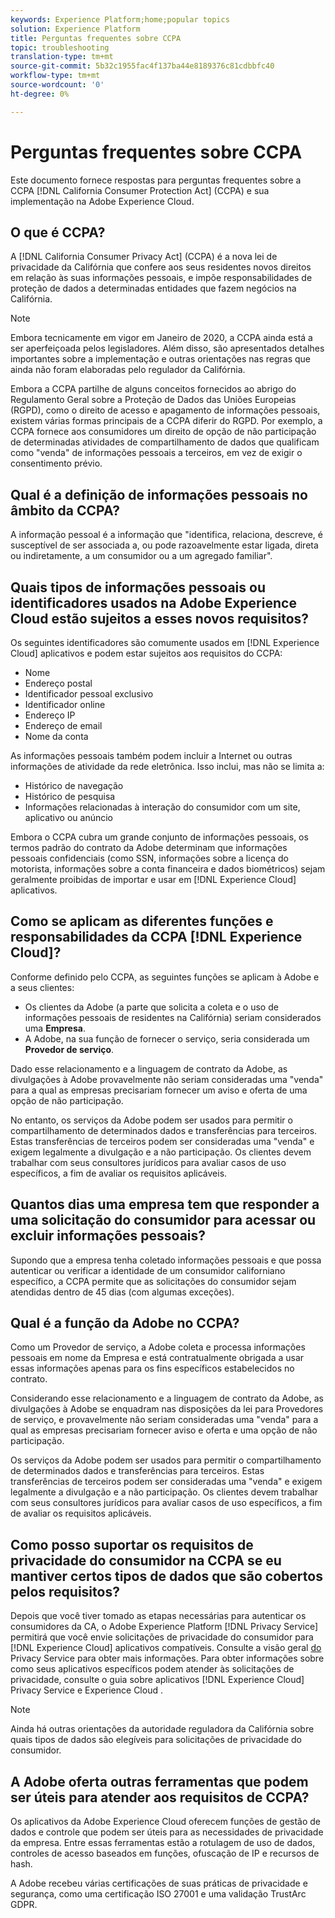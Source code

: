```yaml
---
keywords: Experience Platform;home;popular topics
solution: Experience Platform
title: Perguntas frequentes sobre CCPA
topic: troubleshooting
translation-type: tm+mt
source-git-commit: 5b32c1955fac4f137ba44e8189376c81cdbbfc40
workflow-type: tm+mt
source-wordcount: '0'
ht-degree: 0%

---
```



# Perguntas frequentes sobre CCPA

Este documento fornece respostas para perguntas frequentes sobre a CCPA [!DNL California Consumer Protection Act] (CCPA) e sua implementação na Adobe Experience Cloud.

## O que é CCPA?

A [!DNL California Consumer Privacy Act] (CCPA) é a nova lei de privacidade da Califórnia que confere aos seus residentes novos direitos em relação às suas informações pessoais, e impõe responsabilidades de proteção de dados a determinadas entidades que fazem negócios na Califórnia.

>[!NOTE]
>
>Embora tecnicamente em vigor em Janeiro de 2020, a CCPA ainda está a ser aperfeiçoada pelos legisladores. Além disso, são apresentados detalhes importantes sobre a implementação e outras orientações nas regras que ainda não foram elaboradas pelo regulador da Califórnia.

Embora a CCPA partilhe de alguns conceitos fornecidos ao abrigo do Regulamento Geral sobre a Proteção de Dados das Uniões Europeias (RGPD), como o direito de acesso e apagamento de informações pessoais, existem várias formas principais de a CCPA diferir do RGPD. Por exemplo, a CCPA fornece aos consumidores um direito de opção de não participação de determinadas atividades de compartilhamento de dados que qualificam como &quot;venda&quot; de informações pessoais a terceiros, em vez de exigir o consentimento prévio.

## Qual é a definição de informações pessoais no âmbito da CCPA?

A informação pessoal é a informação que &quot;identifica, relaciona, descreve, é susceptível de ser associada a, ou pode razoavelmente estar ligada, direta ou indiretamente, a um consumidor ou a um agregado familiar&quot;.

## Quais tipos de informações pessoais ou identificadores usados na Adobe Experience Cloud estão sujeitos a esses novos requisitos?

Os seguintes identificadores são comumente usados em [!DNL Experience Cloud] aplicativos e podem estar sujeitos aos requisitos do CCPA:

- Nome
- Endereço postal
- Identificador pessoal exclusivo
- Identificador online
- Endereço IP
- Endereço de email
- Nome da conta

As informações pessoais também podem incluir a Internet ou outras informações de atividade da rede eletrônica. Isso inclui, mas não se limita a:

- Histórico de navegação
- Histórico de pesquisa
- Informações relacionadas à interação do consumidor com um site, aplicativo ou anúncio

Embora o CCPA cubra um grande conjunto de informações pessoais, os termos padrão do contrato da Adobe determinam que informações pessoais confidenciais (como SSN, informações sobre a licença do motorista, informações sobre a conta financeira e dados biométricos) sejam geralmente proibidas de importar e usar em [!DNL Experience Cloud] aplicativos.

## Como se aplicam as diferentes funções e responsabilidades da CCPA [!DNL Experience Cloud]?

Conforme definido pelo CCPA, as seguintes funções se aplicam à Adobe e a seus clientes:

- Os clientes da Adobe (a parte que solicita a coleta e o uso de informações pessoais de residentes na Califórnia) seriam considerados uma **Empresa**.
- A Adobe, na sua função de fornecer o serviço, seria considerada um **Provedor de serviço**.

Dado esse relacionamento e a linguagem de contrato da Adobe, as divulgações à Adobe provavelmente não seriam consideradas uma &quot;venda&quot; para a qual as empresas precisariam fornecer um aviso e oferta de uma opção de não participação.

No entanto, os serviços da Adobe podem ser usados para permitir o compartilhamento de determinados dados e transferências para terceiros. Estas transferências de terceiros podem ser consideradas uma &quot;venda&quot; e exigem legalmente a divulgação e a não participação.  Os clientes devem trabalhar com seus consultores jurídicos para avaliar casos de uso específicos, a fim de avaliar os requisitos aplicáveis.

## Quantos dias uma empresa tem que responder a uma solicitação do consumidor para acessar ou excluir informações pessoais?

Supondo que a empresa tenha coletado informações pessoais e que possa autenticar ou verificar a identidade de um consumidor californiano específico, a CCPA permite que as solicitações do consumidor sejam atendidas dentro de 45 dias (com algumas exceções).

## Qual é a função da Adobe no CCPA?

Como um Provedor de serviço, a Adobe coleta e processa informações pessoais em nome da Empresa e está contratualmente obrigada a usar essas informações apenas para os fins específicos estabelecidos no contrato.

Considerando esse relacionamento e a linguagem de contrato da Adobe, as divulgações à Adobe se enquadram nas disposições da lei para Provedores de serviço, e provavelmente não seriam consideradas uma &quot;venda&quot; para a qual as empresas precisariam fornecer aviso e oferta e uma opção de não participação.

Os serviços da Adobe podem ser usados para permitir o compartilhamento de determinados dados e transferências para terceiros. Estas transferências de terceiros podem ser consideradas uma &quot;venda&quot; e exigem legalmente a divulgação e a não participação.  Os clientes devem trabalhar com seus consultores jurídicos para avaliar casos de uso específicos, a fim de avaliar os requisitos aplicáveis.

## Como posso suportar os requisitos de privacidade do consumidor na CCPA se eu mantiver certos tipos de dados que são cobertos pelos requisitos?

Depois que você tiver tomado as etapas necessárias para autenticar os consumidores da CA, o Adobe Experience Platform [!DNL Privacy Service] permitirá que você envie solicitações de privacidade do consumidor para [!DNL Experience Cloud] aplicativos compatíveis. Consulte a visão geral [do](../home.md) Privacy Service para obter mais informações. Para obter informações sobre como seus aplicativos específicos podem atender às solicitações de privacidade, consulte o guia sobre aplicativos [!DNL Experience Cloud] Privacy Service e Experience Cloud [](../experience-cloud-apps.md).

>[!NOTE]
>
>Ainda há outras orientações da autoridade reguladora da Califórnia sobre quais tipos de dados são elegíveis para solicitações de privacidade do consumidor.

## A Adobe oferta outras ferramentas que podem ser úteis para atender aos requisitos de CCPA?

Os aplicativos da Adobe Experience Cloud oferecem funções de gestão de dados e controle que podem ser úteis para as necessidades de privacidade da empresa. Entre essas ferramentas estão a rotulagem de uso de dados, controles de acesso baseados em funções, ofuscação de IP e recursos de hash.

A Adobe recebeu várias certificações de suas práticas de privacidade e segurança, como uma certificação ISO 27001 e uma validação TrustArc GDPR.